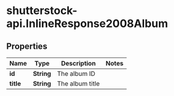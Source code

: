 # shutterstock-api.InlineResponse2008Album

## Properties
Name | Type | Description | Notes
------------ | ------------- | ------------- | -------------
**id** | **String** | The album ID | 
**title** | **String** | The album title | 


